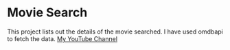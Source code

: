 # Movie Search
This project lists out the details of the movie searched. I have used omdbapi to fetch the data.
[My YouTube Channel]("https://youtube.com/gajeshsnaik")
